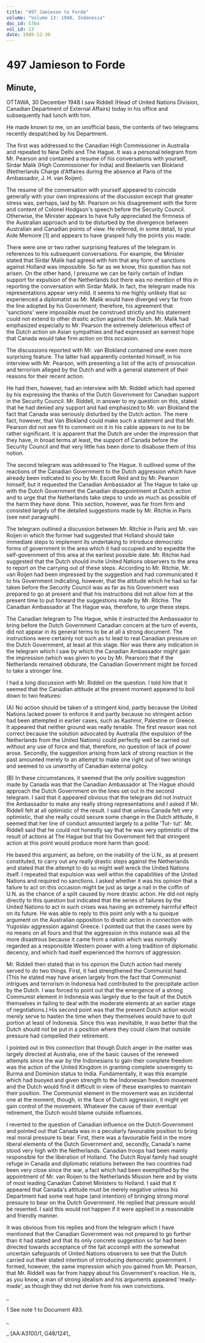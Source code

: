 ```yaml
---
title: "497 Jamieson to Forde"
volume: "Volume 13: 1948, Indonesia"
doc_id: 5764
vol_id: 13
date: 1948-12-30
---
```


# 497 Jamieson to Forde

## Minute,

OTTAWA, 30 December 1948 I saw Riddell (Head of United Nations Division, Canadian Department of External Affairs) today in his office and subsequently had lunch with him.

He made known to me, on an unofficial basis, the contents of two telegrams recently despatched by his Department.

The first was addressed to the Canadian High Commissioner in Australia and repeated to New Delhi and The Hague. It was a personal telegram from Mr. Pearson and contained a resume of his conversations with yourself, Sirdar Malik (High Commissioner for India) and Beelaerts van Blokland (Netherlands Charge d'Affaires during the absence at Paris of the Ambassador, J. H. van Roijen).

The resume of the conversation with yourself appeared to coincide generally with your own impressions of the discussion except that greater stress was, perhaps, laid by Mr. Pearson on his disagreement with the form and content of Colonel Hodgson's speech before the Security Council. Otherwise, the Minister appears to have fully appreciated the firmness of the Australian approach and to be disturbed by the divergence between Australian and Canadian points of view. He referred, in some detail, to your Aide Memoire [1] and appears to have grasped fully the points you made.

There were one or two rather surprising features of the telegram in references to his subsequent conversations. For example, the Minister stated that Sirdar Malik had agreed with him that any form of sanctions against Holland was impossible. So far as we know, this question has not arisen. On the other hand, I presume we can be fairly certain of Indian support for expulsion of the Netherlands but there was no mention of this in reporting the conversation with Sirdar Malik. In fact, the telegram made his representations appear very mild. it seems to me highly unlikely that so experienced a diplomatist as Mr. Malik would have diverged very far from the line adopted by his Government; therefore, his agreement that 'sanctions' were impossible must be construed strictly and his statement could not extend to other drastic action against the Dutch. Mr. Malik had emphasized especially to Mr. Pearson the extremely deleterious effect of the Dutch action on Asian sympathies and had expressed an earnest hope that Canada would take firm action on this occasion.

The discussions reported with Mr. van Blokland contained one even more surprising feature. The latter had apparently contented himself, in his interview with Mr. Pearson, with presenting a list of the acts of provocation and terrorism alleged by the Dutch and with a general statement of their reasons for their recent action.

He had then, however, had an interview with Mr. Riddell which had opened by his expressing the thanks of the Dutch Government for Canadian support in the Security Council. Mr. Riddell, in answer to my question on this, stated that he had denied any support and had emphasized to Mr. van Blokland the fact that Canada was seriously disturbed by the Dutch action. The mere fact, however, that Van Blokland could make such a statement and that Mr. Pearson did not see fit to comment on it in his cable appears to me to be rather significant. It is apparent that the Dutch are under the impression that they have, in broad terms at least, the support of Canada before the Security Council and that very little has been done to disabuse them of this notion.

The second telegram was addressed to The Hague. It outlined some of the reactions of the Canadian Government to the Dutch aggression which have already been indicated to you by Mr. Escott Reid and by Mr. Pearson himself, but it requested the Canadian Ambassador at The Hague to take up with the Dutch Government the Canadian disappointment at Dutch action and to urge that the Netherlands take steps to undo as much as possible of the harm they have done. This section, however, was far from firm and consisted largely of the detailed suggestions made by Mr. Ritchie in Paris (see next paragraph).

The telegram outlined a discussion between Mr. Ritchie in Paris and Mr. van Roijen in which the former had suggested that Holland should take immediate steps to implement its undertaking to introduce democratic forms of government in the area which it had occupied and to expedite the self-government of this area at the earliest possible date. Mr. Ritchie had suggested that the Dutch should invite United Nations observers to the area to report on the carrying out of these steps. According to Mr. Ritchie, Mr. van Roijen had been impressed by the suggestion and had communicated it to his Government indicating, however, that the attitude which he had so far taken before the Security Council was as far as his Government was prepared to go at present and that his instructions did not allow him at the present time to put forward the suggestions made by Mr. Ritchie. The Canadian Ambassador at The Hague was, therefore, to urge these steps.

The Canadian telegram to The Hague, while it instructed the Ambassador to bring before the Dutch Government Canadian concern at the turn of events, did not appear in its general terms to be at all a strong document. The instructions were certainly not such as to lead to real Canadian pressure on the Dutch Government, at least at this stage. Nor was there any indication in the telegram which I saw by which the Canadian Ambassador might gain the impression (which was given to you by Mr. Pearson) that if the Netherlands remained obdurate, the Canadian Government might be forced to take a stronger line.

I had a long discussion with Mr. Riddell on the question. I told him that it seemed that the Canadian attitude at the present moment appeared to boil down to two features:

(A) No action should be taken of a stringent kind, partly because the United Nations lacked power to enforce it and partly because no stringent action had been attempted in earlier cases, such as Kashmir, Palestine or Greece. It appeared that neither ground was really tenable. The first reason was not correct because the solution advocated by Australia (the expulsion of the Netherlands from the United Nations) could perfectly well be carried out without any use of force and that, therefore, no question of lack of power arose. Secondly, the suggestion arising from lack of strong reaction in the past amounted merely to an attempt to make one right out of two wrongs and seemed to us unworthy of Canadian external policy.

(B) In these circumstances, it seemed that the only positive suggestion made by Canada was that the Canadian Ambassador at The Hague should approach the Dutch Government on the lines set out in the second telegram. I said that it appeared obvious that the telegram did not instruct the Ambassador to make any really strong representations and I asked if Mr. Riddell felt at all optimistic of the result. I said that unless Canada felt very optimistic, that she really could secure some change in the Dutch attitude, it seemed that her line of conduct amounted largely to a polite 'Tut- tut'. Mr. Riddell said that he could not honestly say that he was very optimistic of the result of actions at The Hague but that his Government felt that stringent action at this point would produce more harm than good.

He based this argument, as before, on the inability of the U.N., as at present constituted, to carry out any really drastic steps against the Netherlands and stated that the attempt to do so might well wreck the United Nations itself. I repeated that expulsion was well within the capabilities of the United Nations and required no sanctions. I asked whether it was his opinion that a failure to act on this occasion might be just as large a nail in the coffin of U.N. as the chance of a split caused by more drastic action. He did not reply directly to this question but indicated that the series of failures by the United Nations to act in such crises was having an extremely harmful effect on its future. He was able to reply to this point only with a tu quoque argument on the Australian opposition to drastic action in connection with Yugoslav aggression against Greece. I pointed out that the cases were by no means on all fours and that the aggression in this instance was all the more disastrous because it came from a nation which was normally regarded as a responsible Western power with a long tradition of diplomatic decency, and which had itself experienced the horrors of aggression.

Mr. Riddell then stated that in his opinion the Dutch action had merely served to do two things. First, it had strengthened the Communist hand. (This he stated may have arisen largely from the fact that Communist intrigues and terrorism in Indonesia had contributed to the precipitate action by the Dutch. I was forced to point out that the emergence of a strong Communist element in Indonesia was largely due to the fault of the Dutch themselves in failing to deal with the moderate elements at an earlier stage of negotiations.) His second point was that the present Dutch action would merely serve to hasten the time when they themselves would have to quit portion at least of Indonesia. Since this was inevitable, it was better that the Dutch should not be put in a position where they could claim that outside pressure had compelled their retirement.

I pointed out in this connection that though Dutch anger in the matter was largely directed at Australia, one of the basic causes of the renewed attempts since the war by the Indonesians to gain their complete freedom was the action of the United Kingdom in granting complete sovereignty to Burma and Dominion status to India. Fundamentally, it was this example which had buoyed and given strength to the Indonesian freedom movement and the Dutch would find it difficult in view of these examples to maintain their position. The Communist element in the movement was an incidental one at the moment, though, in the face of Dutch aggression, it might yet gain control of the movement. Whatever the cause of their eventual retirement, the Dutch would blame outside influences.

I reverted to the question of Canadian influence on the Dutch Government and pointed out that Canada was in a peculiarly favourable position to bring real moral pressure to bear. First, there was a favourable field in the more liberal elements of the Dutch Government and, secondly, Canada's name stood very high with the Netherlands. Canadian troops had been mainly responsible for the liberation of Holland. The Dutch Royal family had sought refuge in Canada and diplomatic relations between the two countries had been very close since the war, a fact which had been exemplified by the appointment of Mr. van Roijen to the Netherlands Mission here and by visits of most leading Canadian Cabinet Ministers to Holland. I said that it appeared that Canada's attitude must be merely negative unless his Department had some real hope (and intention) of bringing strong moral pressure to bear on the Dutch Government. He replied that pressure would be resented. I said this would not happen if it were applied in a reasonable and friendly manner.

It was obvious from his replies and from the telegram which I have mentioned that the Canadian Government was not prepared to go further than it had stated and that its only concrete suggestion so far had been directed towards acceptance of the fait accompli with the somewhat uncertain safeguards of United Nations observers to see that the Dutch carried out their stated intention of introducing democratic government. I formed, however, the same impression which you gained from Mr. Pearson, that Mr. Riddell was far from happy about his Government's reaction. He is, as you know, a man of strong idealism and his arguments appeared 'ready- made', as though they did not derive from his own convictions.

_

1 See note 1 to Document 493.

_

_ [AA:A3100/1, G48/1241_
